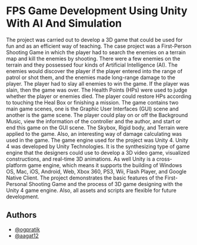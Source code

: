 # FPS Game Development Using Unity With AI And Simulation

The project was carried out to develop a 3D game that could be used for fun and as an efficient way of teaching. The case project was a First-Person Shooting Game in which the player had to search the enemies on a terrain map and kill the enemies by shooting. There were a few enemies on the terrain and they possessed four kinds of Artificial Intelligence (AI). The enemies would discover the player if the player entered into the range of patrol or shot them, and the enemies made long-range damage to the player. The player had to slay all enemies to win the game. If the player was slain, then the game was over. The Health Points (HPs) were used to judge whether the player or enemies died. The player could restore HPs according to touching the Heal Box or finishing a mission.
The game contains two main game scenes, one is the Graphic User Interfaces (GUI) scene and another is the game scene. The player could play on or off the Background Music, view the information of the controller and the author, and start or end this game on the GUI scene. The Skybox, Rigid body, and Terrain were applied to the game. Also, an interesting way of damage calculating was used in the game. The game engine used for the project was Unity 4. Unity 4 was developed by Unity Technologies. It is the synthesizing type of game engine that the designers could use to develop a 3D video game, visualized constructions, and real-time 3D animations. As well Unity is a cross-platform game engine, which means it supports the building of Windows OS, Mac, iOS, Android, Web, Xbox 360, PS3, Wii, Flash Player, and Google Native Client.
The project demonstrates the basic features of the First-Personal Shooting Game and the process of 3D game designing with the Unity 4 game engine. Also, all assets and scripts are flexible for future development.




## Authors

- [@ogpratik](https://github.com/ogpratik)
- [@aagat12](https://github.com/aagat12)
